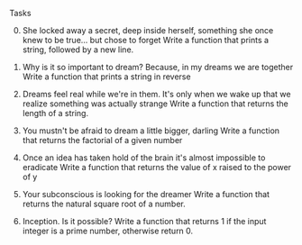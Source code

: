 
Tasks

0. She locked away a secret, deep inside herself, something she once knew to be true... but chose to forget 
Write a function that prints a string, followed by a new line.

1. Why is it so important to dream? Because, in my dreams we are together
Write a function that prints a string in reverse

2. Dreams feel real while we're in them. It's only when we wake up that we realize something was actually strange 
Write a function that returns the length of a string.

3. You mustn't be afraid to dream a little bigger, darling 
Write a function that returns the factorial of a given number

4. Once an idea has taken hold of the brain it's almost impossible to eradicate 
Write a function that returns the value of x raised to the power of y

5. Your subconscious is looking for the dreamer
Write a function that returns the natural square root of a number.

6. Inception. Is it possible? 
Write a function that returns 1 if the input integer is a prime number, otherwise return 0.
